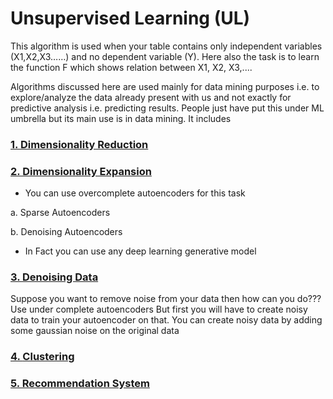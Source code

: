 # Unsupervised Learning (UL)

This algorithm is used when your table contains only  independent variables (X1,X2,X3……) and no dependent variable (Y). Here also the task is to learn the function F which shows relation between X1, X2, X3,....

Algorithms discussed here are used mainly for data mining purposes i.e. to explore/analyze the data already present with us and not exactly for predictive analysis i.e. predicting results. People just have put this under ML umbrella but its main use is in data mining. It includes 

### <ins> 1. Dimensionality Reduction </ins>

### <ins> 2. Dimensionality Expansion </ins>
- You can use overcomplete autoencoders for this task
  
a. Sparse Autoencoders

b. Denoising Autoencoders

- In Fact you can use any deep learning generative model

### <ins> 3. Denoising Data </ins>
Suppose you want to remove noise from your data then how can you do??? Use under complete autoencoders
But first you will have to create noisy data to train your autoencoder on that. You can create noisy data by adding some gaussian noise on the original data 

### <ins> 4. [Clustering](https://khetansarvesh.medium.com/decoding-clustering-algorithms-14375f1aedbd#d5b5) </ins>

### <ins> 5. Recommendation System </ins>
